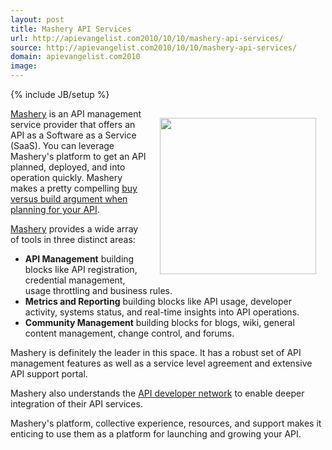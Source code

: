 ```yaml
---
layout: post
title: Mashery API Services
url: http://apievangelist.com2010/10/10/mashery-api-services/
source: http://apievangelist.com2010/10/10/mashery-api-services/
domain: apievangelist.com2010
image: 
---
```

{% include JB/setup %}
<img style="padding: 15px;" src="http://kinlane-productions.s3.amazonaws.com/api-evangelist/Mashery-Logo.gif" alt="" width="250" align="right" /><a href="http://www.mashery.com">Mashery</a> is an API management service provider that offers an API as a Software as a Service (SaaS).  You can leverage Mashery's platform to get an API planned, deployed, and into operation quickly.  Mashery makes a pretty compelling <a href="http://www.mashery.com/solution/buy_vs_build.html">buy versus build argument when planning for your API</a>.<p></p>
<a href="http://www.mashery.com">Mashery</a> provides a wide array of tools in three distinct areas:
<ul class="mainlist">
	<li><strong>API Management</strong> building blocks like API registration, credential management, usage throttling and business rules.</li>
	<li><strong>Metrics and Reporting</strong> building blocks like API usage, developer activity, systems status, and real-time insights into API operations.</li>
	<li><strong>Community Management</strong> building blocks for blogs, wiki, general content management, change control, and forums.</li>
</ul>
Mashery is definitely the leader in this space.  It has a robust set of API management features as well as a service level agreement and extensive API support portal.<p></p>
Mashery also understands the <a href="http://developer.mashery.com/">API developer network</a> to enable deeper integration of their API services.<p></p>
Mashery's platform, collective experience, resources, and support makes it enticing to use them as a platform for launching and growing your API.

